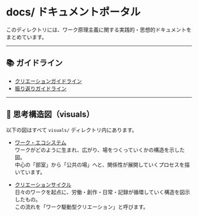 # docs/ ドキュメントポータル

このディレクトリには、ワーク原理主義に関する実践的・思想的ドキュメントをまとめています。

---

## 📚 ガイドライン

- [クリエーションガイドライン](./クリエーションガイドライン/current.md)
- [振り返りガイドライン](./振り返りガイドライン/current.md)

---

## 📐 思考構造図（visuals）

以下の図はすべて `visuals/` ディレクトリ内にあります。

- [ワーク・エコシステム](../visuals/ワークエコシステム/current.png)  
  ワークがどのように生まれ、広がり、場をつくっていくかの構造を示した図。  
  中心の「部室」から「公共の場」へと、関係性が展開していくプロセスを描いています。

- [クリエーションサイクル](../visuals/クリエーションサイクル/current.png)  
  日々のワークを起点に、労働・創作・日常・記録が循環していく構造を図示したもの。  
  この流れを「ワーク駆動型クリエーション」と呼びます。
